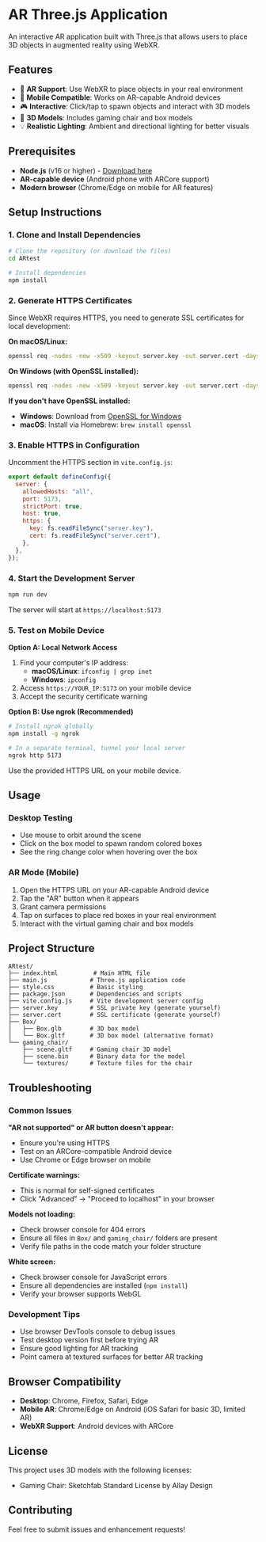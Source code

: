 # AR Three.js Application

An interactive AR application built with Three.js that allows users to place 3D objects in augmented reality using WebXR.

## Features

- 🥽 **AR Support**: Use WebXR to place objects in your real environment
- 📱 **Mobile Compatible**: Works on AR-capable Android devices
- 🎮 **Interactive**: Click/tap to spawn objects and interact with 3D models
- 🎨 **3D Models**: Includes gaming chair and box models
- 💡 **Realistic Lighting**: Ambient and directional lighting for better visuals

## Prerequisites

- **Node.js** (v16 or higher) - [Download here](https://nodejs.org/)
- **AR-capable device** (Android phone with ARCore support)
- **Modern browser** (Chrome/Edge on mobile for AR features)

## Setup Instructions

### 1. Clone and Install Dependencies

```bash
# Clone the repository (or download the files)
cd ARtest

# Install dependencies
npm install
```

### 2. Generate HTTPS Certificates

Since WebXR requires HTTPS, you need to generate SSL certificates for local development:

**On macOS/Linux:**

```bash
openssl req -nodes -new -x509 -keyout server.key -out server.cert -days 365 -subj "/C=US/ST=State/L=City/O=Organization/OU=OrgUnit/CN=localhost"
```

**On Windows (with OpenSSL installed):**

```bash
openssl req -nodes -new -x509 -keyout server.key -out server.cert -days 365 -subj "/C=US/ST=State/L=City/O=Organization/OU=OrgUnit/CN=localhost"
```

**If you don't have OpenSSL installed:**

- **Windows**: Download from [OpenSSL for Windows](https://slproweb.com/products/Win32OpenSSL.html)
- **macOS**: Install via Homebrew: `brew install openssl`

### 3. Enable HTTPS in Configuration

Uncomment the HTTPS section in `vite.config.js`:

```javascript
export default defineConfig({
  server: {
    allowedHosts: "all",
    port: 5173,
    strictPort: true,
    host: true,
    https: {
      key: fs.readFileSync("server.key"),
      cert: fs.readFileSync("server.cert"),
    },
  },
});
```

### 4. Start the Development Server

```bash
npm run dev
```

The server will start at `https://localhost:5173`

### 5. Test on Mobile Device

**Option A: Local Network Access**

1. Find your computer's IP address:
   - **macOS/Linux**: `ifconfig | grep inet`
   - **Windows**: `ipconfig`
2. Access `https://YOUR_IP:5173` on your mobile device
3. Accept the security certificate warning

**Option B: Use ngrok (Recommended)**

```bash
# Install ngrok globally
npm install -g ngrok

# In a separate terminal, tunnel your local server
ngrok http 5173
```

Use the provided HTTPS URL on your mobile device.

## Usage

### Desktop Testing

- Use mouse to orbit around the scene
- Click on the box model to spawn random colored boxes
- See the ring change color when hovering over the box

### AR Mode (Mobile)

1. Open the HTTPS URL on your AR-capable Android device
2. Tap the "AR" button when it appears
3. Grant camera permissions
4. Tap on surfaces to place red boxes in your real environment
5. Interact with the virtual gaming chair and box models

## Project Structure

```
ARtest/
├── index.html          # Main HTML file
├── main.js            # Three.js application code
├── style.css          # Basic styling
├── package.json       # Dependencies and scripts
├── vite.config.js     # Vite development server config
├── server.key         # SSL private key (generate yourself)
├── server.cert        # SSL certificate (generate yourself)
├── Box/
│   ├── Box.glb        # 3D box model
│   └── Box.gltf       # 3D box model (alternative format)
└── gaming_chair/
    ├── scene.gltf     # Gaming chair 3D model
    ├── scene.bin      # Binary data for the model
    └── textures/      # Texture files for the chair
```

## Troubleshooting

### Common Issues

**"AR not supported" or AR button doesn't appear:**

- Ensure you're using HTTPS
- Test on an ARCore-compatible Android device
- Use Chrome or Edge browser on mobile

**Certificate warnings:**

- This is normal for self-signed certificates
- Click "Advanced" → "Proceed to localhost" in your browser

**Models not loading:**

- Check browser console for 404 errors
- Ensure all files in `Box/` and `gaming_chair/` folders are present
- Verify file paths in the code match your folder structure

**White screen:**

- Check browser console for JavaScript errors
- Ensure all dependencies are installed (`npm install`)
- Verify your browser supports WebGL

### Development Tips

- Use browser DevTools console to debug issues
- Test desktop version first before trying AR
- Ensure good lighting for AR tracking
- Point camera at textured surfaces for better AR tracking

## Browser Compatibility

- **Desktop**: Chrome, Firefox, Safari, Edge
- **Mobile AR**: Chrome/Edge on Android (iOS Safari for basic 3D, limited AR)
- **WebXR Support**: Android devices with ARCore

## License

This project uses 3D models with the following licenses:

- Gaming Chair: Sketchfab Standard License by Allay Design

## Contributing

Feel free to submit issues and enhancement requests!
